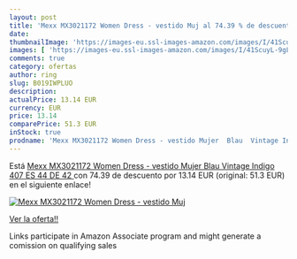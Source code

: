 ```yaml
---
layout: post
title: 'Mexx MX3021172 Women Dress - vestido Muj al 74.39 % de descuento'
date: 
thumbnailImage: 'https://images-eu.ssl-images-amazon.com/images/I/41ScuyL-9gL._SL200_.jpg'
images: [ 'https://images-eu.ssl-images-amazon.com/images/I/41ScuyL-9gL._SL200_.jpg' ]
comments: true
category: ofertas
author: ring
slug: B019IWPLUO
description:
actualPrice: 13.14 EUR
currency: EUR
price: 13.14
comparePrice: 51.3 EUR
inStock: true
prodname: 'Mexx MX3021172 Women Dress - vestido Mujer  Blau  Vintage Indigo 407   ES 44  DE 42 '
---
```


Está [Mexx MX3021172 Women Dress - vestido Mujer  Blau  Vintage Indigo 407   ES 44  DE 42 ](https://www.amazon.es/dp/B019IWPLUO/?tag=tolees-21) con 74.39 de descuento por 13.14 EUR (original: 51.3 EUR) en el siguiente enlace!

[![Mexx MX3021172 Women Dress - vestido Muj](https://images-eu.ssl-images-amazon.com/images/I/41ScuyL-9gL._SL200_.jpg)](https://www.amazon.es/dp/B019IWPLUO/?tag=tolees-21)

[Ver la oferta!!](https://www.amazon.es/dp/B019IWPLUO/?tag=tolees-21)

Links participate in Amazon Associate program and might generate a comission on qualifying sales


